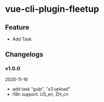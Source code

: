 # vue-cli-plugin-fleetup

## Feature
- Add Task

## Changelogs

### v1.0.0
2020-11-16

- add task "gulp", "s3 upload"
- i18n support: US_en, ZH_cn
